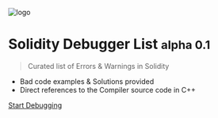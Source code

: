 <!-- _coverpage.md -->

![logo](https://2.bp.blogspot.com/-zCJa5fv2GvI/WZr3runDMxI/AAAAAAAAcOA/xaVaP_FtfAoBgUEudfDuYi5j2lKY-CWwwCLcBGAs/s1600/Solidity.png)

# **Solidity Debugger List** <small>alpha 0.1</small>

> Curated list of Errors & Warnings in Solidity

- Bad code examples & Solutions provided
- Direct references to the Compiler source code in C++


[comment]: <> (Thank you for the help and support from :)

[comment]: <> (<img src="https://i.ibb.co/WkYKKBN/work-on-blockchain-logo.png" height="120px">)
[comment]: <> (<img src="https://i.ibb.co/9H9bbD5/extropy-logo.png" height="120px">)
[comment]: <> (<img src="https://i.ibb.co/r63pHSb/nethermind-logo.png" height="120px">)
[comment]: <> (<img src="https://i.ibb.co/cyc942m/pisa-logo.png" height="120px">)

[Start Debugging](#thank-you-for-the-help-and-support-from-)